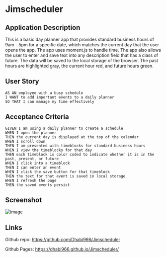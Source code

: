 # Jimscheduler

## Application Description

This is a basic day planner app that provides standard business hours of 9am - 5pm for a specific date, which matches the current day that the user opens the app. The app uses moment.js to handle time. The app also allows the user to enter and save text into any description field that has a class of future. The data will be saved to the local storage of the browser. The past hours are highlighted gray, the current hour red, and future hours green.

## User Story

```
AS AN employee with a busy schedule
I WANT to add important events to a daily planner
SO THAT I can manage my time effectively
```
## Acceptance Criteria

```
GIVEN I am using a daily planner to create a schedule
WHEN I open the planner
THEN the current day is displayed at the top of the calendar
WHEN I scroll down
THEN I am presented with timeblocks for standard business hours
WHEN I view the timeblocks for that day
THEN each timeblock is color coded to indicate whether it is in the past, present, or future
WHEN I click into a timeblock
THEN I can enter an event
WHEN I click the save button for that timeblock
THEN the text for that event is saved in local storage
WHEN I refresh the page
THEN the saved events persist
```
## Screenshot

![image](https://user-images.githubusercontent.com/108851005/185471296-be4438e2-e3ce-4c7d-9cc5-ee0870bf24fa.png)

## Links 
Github repo: https://github.com/Dhabi966/Jimscheduler

Github Pages: https://dhabi966.github.io/Jimscheduler/

